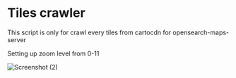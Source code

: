 # Tiles crawler
This script is only for crawl every tiles from cartocdn for opensearch-maps-server

Setting up zoom level from 0-11

![Screenshot (2)](https://user-images.githubusercontent.com/10250068/232026057-bdc3b718-cb72-4a05-97fd-ec7e97fcec52.png)
